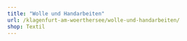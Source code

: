 ```yaml
---
title: "Wolle und Handarbeiten"
url: /klagenfurt-am-woerthersee/wolle-und-handarbeiten/
shop: Textil
---
```

